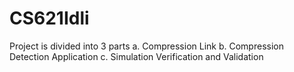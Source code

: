 # CS621Idli

Project is divided into 3 parts
a. Compression Link
b. Compression Detection Application
c. Simulation Verification and Validation
